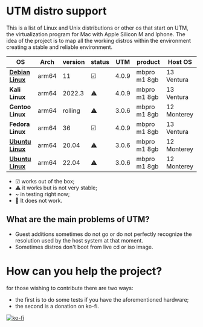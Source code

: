 # UTM distro support
This is a list of Linux and Unix distributions or other os that start on UTM, the virtualization program for Mac with Apple Silicon M and Iphone.
The idea of the project is to map all the working distros within the environment creating a stable and reliable environment.

|       OS             |      Arch     |   version  |    status   |   UTM       |   product     |   Host OS    |
|----------------------|---------------|------------|-------------| ----------- | ------------- | ------------ |
|     **<a href="https://github.com/NF02/UTM-distro-support/blob/main/report/Debian11.md">Debian Linux</a>**       |     arm64     |     11     |      ☑      |  4.0.9      | mbpro m1 8gb  |  13 Ventura  |
|     **Kali Linux**   |     arm64     |  2022.3    |      ⚠      |  4.0.9      | mbpro m1 8gb  |  13 Ventura  |
|     **Gentoo Linux** |     arm64     |   rolling  |      ⚠      |  3.0.6      | mbpro m1 8gb  |  12 Monterey |
|     **Fedora Linux** |     arm64     |     36     |      ☑      |  4.0.9      | mbpro m1 8gb  |  13 Ventura  |
|     **<a href="https://github.com/NF02/UTM-distro-support/blob/main/report/Ubuntu-2004.md">Ubuntu Linux</a>** |     arm64     |     20.04  |      ⚠      |  3.0.6      | mbpro m1 8gb  |  12 Monterey |
|     **<a href="https://github.com/NF02/UTM-distro-support/blob/main/report/Ubuntu-2204.md">Ubuntu Linux</a>** |     arm64     |     22.04  |      ⚠      |  3.0.6      | mbpro m1 8gb  |  12 Monterey |

- ☑ works out of the box;
- ⚠ it works but is not very stable;
- ~ in testing right now;
- 🚫 It does not work.

## What are the main problems of UTM?
- Guest additions sometimes do not go or do not perfectly recognize the resolution used by the host system at that moment.
- Sometimes distros don't boot from live cd or iso image.

# How can you help the project?
for those wishing to contribute there are two ways:
- the first is to do some tests if you have the aforementioned hardware;
- the second is a donation on ko-fi.

[![ko-fi](https://ko-fi.com/img/githubbutton_sm.svg)](https://ko-fi.com/A0A3CDMP9)
